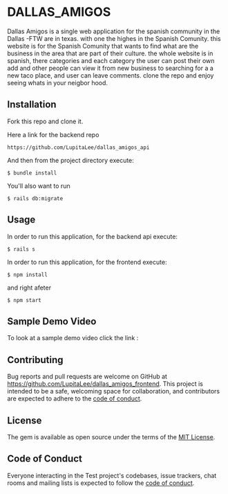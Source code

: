 # DALLAS_AMIGOS

Dallas Amigos is a single web application for the spanish community in the Dallas -FTW are in texas. with one the highes in the Spanish Comunity. this website is for the Spanish Comunity that wants to find what are the business in the area that are part of their culture. the whole website is in spanish, there categories and each category the user can post their own add and other people can view it from new business to searching for a a new taco place, and user can leave comments. clone the repo and enjoy seeing whats in your neigbor hood.




## Installation


Fork this repo and clone it.



Here a link for the backend repo
```
https://github.com/LupitaLee/dallas_amigos_api
```
And then from the project directory execute:
```
$ bundle install
```
You'll also want to run
```
$ rails db:migrate
```

## Usage

In order to run this application, for the backend api execute:
```
$ rails s
```
In order to run this application, for the frontend execute:
```
$ npm install
```
and right afeter
```
$ npm start
```

## Sample Demo Video
To look at a sample demo video click the link :




## Contributing

Bug reports and pull requests are welcome on GitHub at https://github.com/LupitaLee/dallas_amigos_frontend. This project is intended to be a safe, welcoming space for collaboration, and contributors are expected to adhere to the [code of conduct](https://github.com/LupitaLee/dallas_amigos_frontend/blob/master/CODE_OF_CONDUCT.md).

## License

The gem is available as open source under the terms of the [MIT License](https://opensource.org/licenses/MIT).

## Code of Conduct

Everyone interacting in the Test project's codebases, issue trackers, chat rooms and mailing lists is expected to follow the [code of conduct](https://github.com/LupitaLee/dallas_amigos_frontend.git/master/CODE_OF_CONDUCT.md).
